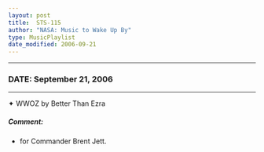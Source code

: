 ```yaml
---
layout: post
title:  STS-115
author: "NASA: Music to Wake Up By"
type: MusicPlaylist
date_modified: 2006-09-21
---
```


----
### DATE: September 21, 2006
----
✦ WWOZ by Better Than Ezra

##### Comment:
* for Commander Brent Jett.
